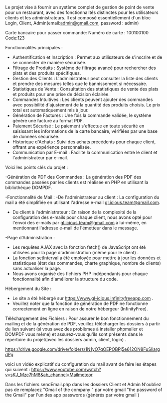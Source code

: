 Le projet vise à fournir un système complet de gestion de point de vente pour un restaurant, avec des fonctionnalités distinctes pour les utilisateurs clients et les administrateurs. 
Il est composé essentiellement d'un bloc Login, Client, Admin(email:admin@gmail.com, password : admin) 

Carte bancaire pour passer commande: Numéro de carte : 100100100
Code:123

Fonctionnalités principales :

- Authentification et Inscription : Permet aux utilisateurs de s'inscrire et de se connecter de manière
sécurisée.
- Filtrage de Produits : Système de filtrage avancé pour rechercher des plats et des produits spécifiques.
- Gestion des Clients : L'administrateur peut consulter la liste des clients et prendre des mesures telles
que le bannissement si nécessaire.
- Statistiques de Vente : Consultation des statistiques de vente des plats et produits pour une prise de
décision éclairée.
- Commandes Intuitives : Les clients peuvent ajouter des commandes avec possibilité d'ajustement de la
quantité des produits choisis. Le prix total est automatiquement mis à jour.
- Génération de Factures : Une fois la commande validée, le système génère une facture au format PDF.
- Paiement Sécurisé : Le paiement s'effectue en toute sécurité en saisissant les informations de la carte
bancaire, vérifiées par une base de données sécurisée.
- Historique d'Achats : Suivi des achats précédents pour chaque client, offrant une expérience
personnalisée.
- Communication par E-mail : Facilite la communication entre le client et l'administrateur par e-mail.

Voici les points clés du projet :

-Génération de PDF des Commandes : La génération des PDF des commandes passées par les clients est réalisée en PHP en utilisant la bibliothèque DOMPDF.

-Fonctionnalité de Mail : 
   -De l'administrateur au client : La configuration du mail a été simplifiée en utilisant l'adresse e-mail gl.icious.team@gmail.com.
   - Du client à l'administrateur : En raison de la complexité de la configuration des e-mails pour chaque client, nous avons opté pour l'envoi des e-mails par gl.icious.team@gmail.com à lui-même, en mentionnant l'adresse e-mail de l'émetteur dans le message.

-Page d'Administration :
   - Les requêtes AJAX avec la fonction fetch() de JavaScript ont été utilisées pour la page d'administration (même pour le client) .
   - La fonction setInterval a été employée pour mettre à jour les données et statistiques (état des commandes, charte graphique, nombre de clients) sans actualiser la page.
   - Nous avons organisé des fichiers PHP indépendants pour chaque fonctionnalité afin d'améliorer la structure du code.

Hébergement du Site :
   - Le site a été hébergé sur https://www.gl-icious.infinityfreeapp.com .
   - Veuillez noter  que la fonction de génération de PDF ne fonctionne correctement en ligne en raison de notre hébergeur (InfinityFree).

Téléchargement des Fichiers :
Pour assurer le bon fonctionnement du mailing et de la génération de PDF, veuillez télécharger les dossiers à partir du lien suivant (si vous avez des problèmes à installer phpmailer et DOMPDF vous même) et assurez-vous qu'ils sont présents dans le répertoire du projet(avec les dossiers admin, client, login) .

https://drive.google.com/drive/folders/1N1yO7qOEPOBPj5e612ON8FuSliargdPg

voici un vidéo explicatif du configuration du mail avant de faire les étapes qui suivent :
https://www.youtube.com/watch?v=sKJ_Mzc7hM8&ab_channel=Mailmeteor

Dans les fichiers sendEmail.php dans les dossiers Client et Admin
N'oubliez pas de remplacez 
"Gmail of the company " par votre gmail
"the password of the Gmail" par l'un des app passwords (générés par votre gmail )
